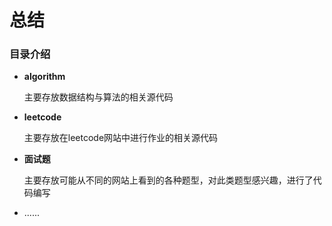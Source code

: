 # 总结
### 目录介绍

* **algorithm**

  主要存放数据结构与算法的相关源代码

* **leetcode**

  主要存放在leetcode网站中进行作业的相关源代码

* **面试题**

  主要存放可能从不同的网站上看到的各种题型，对此类题型感兴趣，进行了代码编写

* ......



